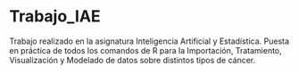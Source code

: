 # Trabajo_IAE
Trabajo realizado en la asignatura Inteligencia Artificial y Estadística.
Puesta en práctica de todos los comandos de R para la Importación, Tratamiento, Visualización y Modelado de datos sobre distintos tipos de cáncer.
